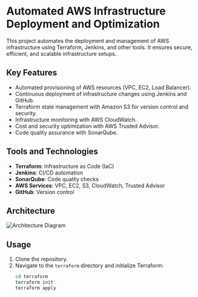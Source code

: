 # Automated AWS Infrastructure Deployment and Optimization

This project automates the deployment and management of AWS infrastructure using Terraform, Jenkins, and other tools. It ensures secure, efficient, and scalable infrastructure setups.

## Key Features
- Automated provisioning of AWS resources (VPC, EC2, Load Balancer).
- Continuous deployment of infrastructure changes using Jenkins and GitHub.
- Terraform state management with Amazon S3 for version control and security.
- Infrastructure monitoring with AWS CloudWatch.
- Cost and security optimization with AWS Trusted Advisor.
- Code quality assurance with SonarQube.

## Tools and Technologies
- **Terraform**: Infrastructure as Code (IaC)
- **Jenkins**: CI/CD automation
- **SonarQube**: Code quality checks
- **AWS Services**: VPC, EC2, S3, CloudWatch, Trusted Advisor
- **GitHub**: Version control

## Architecture
![Architecture Diagram](diagrams/architecture-diagram.png)

## Usage
1. Clone the repository.
2. Navigate to the `terraform` directory and initialize Terraform:
   ```bash
   cd terraform
   terraform init
   terraform apply

